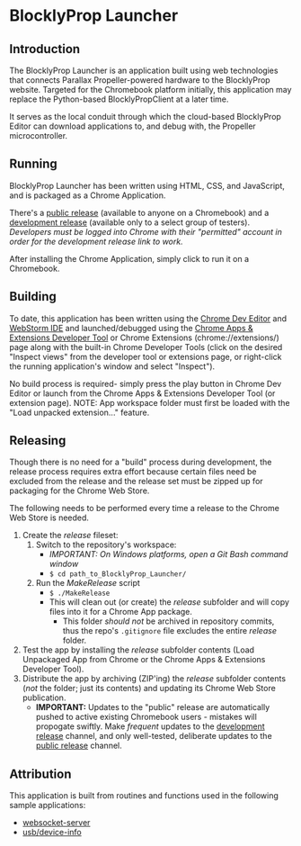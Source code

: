 # BlocklyProp Launcher


## Introduction

The BlocklyProp Launcher is an application built using web technologies that connects Parallax Propeller-powered hardware to the BlocklyProp website.  Targeted for the Chromebook platform initially, this application may replace the Python-based BlocklyPropClient at a later time.

It serves as the local conduit through which the cloud-based BlocklyProp Editor can download applications to, and debug with, the Propeller microcontroller.


## Running

BlocklyProp Launcher has been written using HTML, CSS, and JavaScript, and is packaged as a Chrome Application.

There's a [public release](https://chrome.google.com/webstore/detail/blocklyprop-launcher/iddpgcclgepllhnhlkkinbmmafpbnddb) (available to anyone on a Chromebook) and a [development release](https://chrome.google.com/webstore/detail/fbfgnnnjbckeodelipalbpnbpaiadggm) (available only to a select group of testers).  _Developers must be logged into Chrome with their "permitted" account in order for the development release link to work._

After installing the Chrome Application, simply click to run it on a Chromebook.


## Building

To date, this application has been written using the [Chrome Dev Editor](https://chrome.google.com/webstore/detail/chrome-dev-editor/pnoffddplpippgcfjdhbmhkofpnaalpg) and [WebStorm IDE](https://www.jetbrains.com/webstorm/) and launched/debugged using the [Chrome Apps & Extensions Developer Tool](https://chrome.google.com/webstore/detail/chrome-apps-extensions-de/ohmmkhmmmpcnpikjeljgnaoabkaalbgc) or Chrome Extensions (chrome://extensions/) page along with the built-in Chrome Developer Tools (click on the desired "Inspect views" from the developer tool or extensions page, or right-click the running application's window and select "Inspect").

No build process is required- simply press the play button in Chrome Dev Editor or launch from the Chrome Apps & Extensions Developer Tool (or extension page).  NOTE: App workspace folder must first be loaded with the "Load unpacked extension..." feature.


## Releasing

Though there is no need for a "build" process during development, the release process requires extra effort because certain files need be excluded from the release and the release set must be zipped up for packaging for the Chrome Web Store.

The following needs to be performed every time a release to the Chrome Web Store is needed.

1. Create the _release_ fileset:
    1. Switch to the repository's workspace:
        - _IMPORTANT: On Windows platforms, open a Git Bash command window_
        - ```$ cd path_to_BlocklyProp_Launcher/```
    2. Run the _MakeRelease_ script
        - ```$ ./MakeRelease```
        - This will clean out (or create) the _release_ subfolder and will copy files into it for a Chrome App package.
            - This folder _should not_ be archived in repository commits, thus the repo's ```.gitignore``` file excludes the entire _release_ folder.
2. Test the app by installing the _release_ subfolder contents (Load Unpackaged App from Chrome or the Chrome Apps & Extensions Developer Tool).
3. Distribute the app by archiving (ZIP'ing) the _release_ subfolder contents (_not_ the folder; just its contents) and updating its Chrome Web Store publication.
    - __IMPORTANT:__ Updates to the "public" release are automatically pushed to active existing Chromebook users - mistakes will propogate swiftly.  Make _frequent_ updates to the [development release](https://chrome.google.com/webstore/detail/fbfgnnnjbckeodelipalbpnbpaiadggm) channel, and only well-tested, deliberate updates to the [public release](https://chrome.google.com/webstore/detail/blocklyprop-launcher/iddpgcclgepllhnhlkkinbmmafpbnddb) channel.


## Attribution

This application is built from routines and functions used in the following sample applications:
- [websocket-server](https://github.com/GoogleChrome/chrome-app-samples/tree/master/samples/websocket-server)
- [usb/device-info](https://github.com/GoogleChrome/chrome-app-samples/tree/master/samples/usb/device-info)
